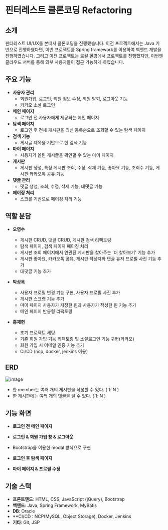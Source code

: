 # 핀터레스트 클론코딩 Refactoring

## 소개
핀터레스트 UI/UX를 본떠서 클론코딩을 진행했습니다. 이전 프로젝트에서는 Java 기반으로 진행하였다면, 이번 프로젝트를 Spring framework를 이용하여 백엔드 개발을 진행하였습니다. 그리고 이전 프로젝트는 로컬 환경에서 프로젝트를 진행했지만, 이번엔 클라우드 서버를 통해 외부 사용자들이 접근 가능하게 하였습니다.

## 주요 기능
- **사용자 관리**
  - 회원가입, 로그인, 회원 정보 수정, 회원 탈퇴, 로그아웃 기능
  - 카카오 소셜 로그인
- **메인 페이지**
  - 로그인 전 사용자에게 제공되는 메인 페이지
- **탐색 페이지**
  - 로그인 후 전체 게시판을 최신 등록순으로 조회할 수 있는 탐색 페이지
- **검색 기능**
  - 게시글 제목을 기반으로 한 검색 기능
- **마이 페이지**
  - 사용자가 올린 게시글을 확인할 수 있는 마이 페이지
- **게시판**
  - 게시판 생성, 특정 게시판 조회, 수정, 삭제 기능, 좋아요 기능, 조회수 기능, 게시판 카카오톡 공유 기능
- **댓글 관리**
  - 댓글 생성, 조회, 수정, 삭제 기능, 대댓글 기능
- **페이징 처리**
  - 스크롤 기반으로 페이징 처리 기능

## 역할 분담
- **오영수**
  - 게시판 CRUD, 댓글 CRUD, 게시판 검색 리팩토링
  - 탐색 페이지, 검색 페이지 페이징 처리
  - 게시판 조회 페이지에서 연관된 게시판을 찾아주는 '더 찾아보기' 기능 추가
  - 게시판 좋아요, 카카오톡 공유, 게시판 작성자와 댓글 유저 프로필 사진 기능 추가
  - 대댓글 기능 추가

- **박상욱**
  - 사용자 프로필 변경 기능 구현, 사용자 프로필 사진 추가
  - 게시판 스크랩 기능 추가
  - 마이 페이지 사용자가 저장한 핀과 사용자가 작성한 핀 기능 추가
  - 메인 페이지 반응형 리팩토링

- **홍재헌**
  - 초기 프로젝트 세팅
  - 기존 회원 가입 기능 리팩토링 및 소셜로그인 기능 구현(카카오)
  - 회원 가입 시 이메일 인증 기능 추가
  - CI/CD (ncp, docker, jenkins 이용)

## ERD
![image](https://github.com/user-attachments/assets/15feb9bb-a757-4981-ae35-0b8d027661af)
- 한 member는 여러 개의 게시판을 작성할 수 있다. ( 1: N )
- 한 게시판에는 여러 개의 댓글을 달 수 있다. ( 1: N )

## 기능 화면

- **로그인 전 메인 페이지**

- **로그인 & 회원 가입 창 & 로그아웃**
- Bootstrap을 이용한 modal 방식으로 구현

- **로그인 후 탐색 페이지**

- **마이 페이지 & 프로필 수정**


## 기술 스택
- **프론트엔드**: HTML, CSS, JavaScript (jQuery), Bootstrap
- **백엔드**: Java, Spring Framework, MyBatis
- **DB**: Oracle
- **CI/CD : NCP(MySQL, Object Storage), Docker, Jenkins
- **기타**: Git, JSP
